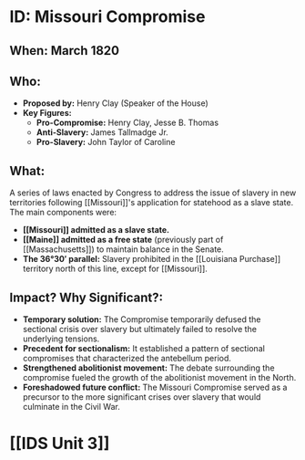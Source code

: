 # ID: Missouri Compromise

## When: March 1820

## Who: 
* **Proposed by:** Henry Clay (Speaker of the House)
* **Key Figures:** 
    * **Pro-Compromise:** Henry Clay, Jesse B. Thomas
    * **Anti-Slavery:** James Tallmadge Jr. 
    * **Pro-Slavery:** John Taylor of Caroline

## What: 
A series of laws enacted by Congress to address the issue of slavery in new territories following [[Missouri]]'s application for statehood as a slave state. The main components were:
* **[[Missouri]] admitted as a slave state.**
* **[[Maine]] admitted as a free state** (previously part of [[Massachusetts]]) to maintain balance in the Senate.
* **The 36°30′ parallel:** Slavery prohibited in the [[Louisiana Purchase]] territory north of this line, except for [[Missouri]].

## Impact? Why Significant?: 
* **Temporary solution:** The Compromise temporarily defused the sectional crisis over slavery but ultimately failed to resolve the underlying tensions.
* **Precedent for sectionalism:** It established a pattern of sectional compromises that characterized the antebellum period. 
* **Strengthened abolitionist movement:**  The debate surrounding the compromise fueled the growth of the abolitionist movement in the North.
* **Foreshadowed future conflict:**  The Missouri Compromise served as a precursor to the more significant crises over slavery that would culminate in the Civil War. 

# [[IDS Unit 3]]